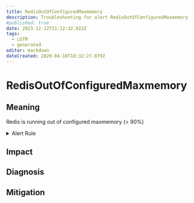 ```yaml
---
title: RedisOutOfConfiguredMaxmemory
description: Troubleshooting for alert RedisOutOfConfiguredMaxmemory
#published: true
date: 2023-12-12T21:12:32.022Z
tags: 
  - LGTM
  - generated
editor: markdown
dateCreated: 2020-04-10T18:32:27.079Z
---
```


# RedisOutOfConfiguredMaxmemory

## Meaning
[//]: # "Short paragraph that explains what the alert means"
Redis is running out of configured maxmemory (> 90%)

<details>
  <summary>Alert Rule</summary>

{{% rule "redis/oliver006-redis-exporter.yml" "RedisOutOfConfiguredMaxmemory" %}}

{{% comment %}}

```yaml
alert: RedisOutOfConfiguredMaxmemory
expr: redis_memory_used_bytes / redis_memory_max_bytes * 100 > 90 and on(instance) redis_memory_max_bytes > 0
for: 2m
labels:
    severity: warning
annotations:
    summary: Redis out of configured maxmemory (instance {{ $labels.instance }})
    description: |-
        Redis is running out of configured maxmemory (> 90%)
          VALUE = {{ $value }}
          LABELS = {{ $labels }}
    runbook: https://github.com/srerun/prometheus-alerts/blob/main/content/runbooks/oliver006-redis-exporter/RedisOutOfConfiguredMaxmemory.md

```

{{% /comment %}}

</details>


## Impact
[//]: # "What could / will happen if the alert is not addressed"



## Diagnosis
[//]: # "Steps to take to identify the cause of the problem"



## Mitigation
[//]: # "The steps necessary to resolve the alert"
